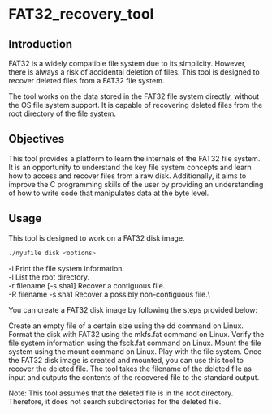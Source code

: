 # FAT32_recovery_tool

## Introduction
FAT32 is a widely compatible file system due to its simplicity. However, there is always a risk of accidental deletion of files. This tool is designed to recover deleted files from a FAT32 file system.

The tool works on the data stored in the FAT32 file system directly, without the OS file system support. It is capable of recovering deleted files from the root directory of the file system.

## Objectives
This tool provides a platform to learn the internals of the FAT32 file system. It is an opportunity to understand the key file system concepts and learn how to access and recover files from a raw disk. Additionally, it aims to improve the C programming skills of the user by providing an understanding of how to write code that manipulates data at the byte level.

## Usage
This tool is designed to work on a FAT32 disk image. 
```bash
./nyufile disk <options>
```
-i                     Print the file system information.\
-l                     List the root directory.\
-r filename [-s sha1]  Recover a contiguous file.\
-R filename -s sha1    Recover a possibly non-contiguous file.\

You can create a FAT32 disk image by following the steps provided below:

Create an empty file of a certain size using the dd command on Linux.
Format the disk with FAT32 using the mkfs.fat command on Linux.
Verify the file system information using the fsck.fat command on Linux.
Mount the file system using the mount command on Linux.
Play with the file system.
Once the FAT32 disk image is created and mounted, you can use this tool to recover the deleted file. The tool takes the filename of the deleted file as input and outputs the contents of the recovered file to the standard output.

Note: This tool assumes that the deleted file is in the root directory. Therefore, it does not search subdirectories for the deleted file.